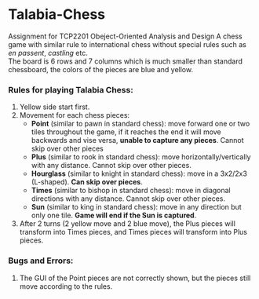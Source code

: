 # Talabia-Chess
Assignment for TCP2201 Obeject-Oriented Analysis and Design 
A chess game with similar rule to international chess without special rules such as *en passent*, *castling* etc. <br> The board is 6 rows and 7 columns which is much smaller than standard chessboard, the colors of the pieces are blue and yellow.<br>
### Rules for playing Talabia Chess:
1. Yellow side start first.
2. Movement for each chess pieces:
   - **Point** (similar to pawn in standard chess): move forward one or two tiles throughout the game, if it reaches the end it will move backwards and vise versa, **unable to capture any pieces**. Cannot skip over other pieces
   - **Plus** (similar to rook in standard chess): move horizontally/vertically with any distance. Cannot skip over other pieces.
   - **Hourglass** (similar to knight in standard chess): move in a 3x2/2x3 (L-shaped). **Can skip over pieces**.
   - **Times** (similar to bishop in standard chess): move in diagonal directions with any distance. Cannot skip over other pieces.
   - **Sun** (similar to king in standard chess): move in any direction but only one tile. **Game will end if the Sun is captured**.
3. After 2 turns (2 yellow move and 2 blue move), the Plus pieces will transform into Times pieces, and Times pieces will transform into Plus pieces.

### Bugs and Errors:
1. The GUI of the Point pieces are not correctly shown, but the pieces still move according to the rules.
